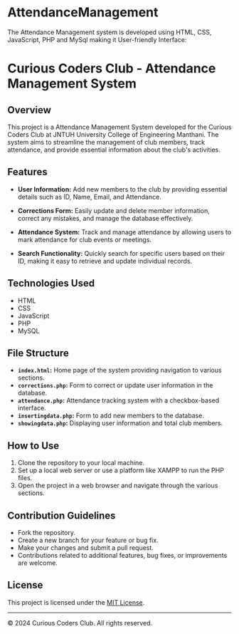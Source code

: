 # AttendanceManagement
The Attendance Management system is developed using HTML, CSS,  JavaScript, PHP and MySql making it User-friendly Interface: 
# Curious Coders Club - Attendance Management System

## Overview

This project is a Attendance Management System developed for the Curious Coders Club at JNTUH University College of Engineering Manthani. The system aims to streamline the management of club members, track attendance, and provide essential information about the club's activities.

## Features

- **User Information:** Add new members to the club by providing essential details such as ID, Name, Email, and Attendance.

- **Corrections Form:** Easily update and delete member information, correct any mistakes, and manage the database effectively.

- **Attendance System:** Track and manage attendance by allowing users to mark attendance for club events or meetings.

- **Search Functionality:** Quickly search for specific users based on their ID, making it easy to retrieve and update individual records.

## Technologies Used

- HTML
- CSS
- JavaScript
- PHP
- MySQL

## File Structure

- **`index.html`:** Home page of the system providing navigation to various sections.
- **`corrections.php`:** Form to correct or update user information in the database.
- **`attendance.php`:** Attendance tracking system with a checkbox-based interface.
- **`insertingdata.php`:** Form to add new members to the database.
- **`showingdata.php`:** Displaying user information and total club members.

## How to Use

1. Clone the repository to your local machine.
2. Set up a local web server or use a platform like XAMPP to run the PHP files.
3. Open the project in a web browser and navigate through the various sections.

## Contribution Guidelines

- Fork the repository.
- Create a new branch for your feature or bug fix.
- Make your changes and submit a pull request.
- Contributions related to additional features, bug fixes, or improvements are welcome.

## License

This project is licensed under the [MIT License](LICENSE).

---

&copy; 2024 Curious Coders Club. All rights reserved.

